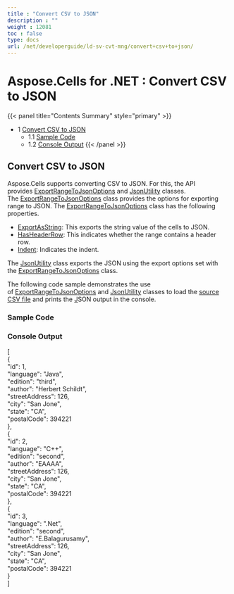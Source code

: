 ```yaml
---
title : "Convert CSV to JSON" 
description : "" 
weight : 12081 
toc : false
type: docs
url: /net/developerguide/ld-sv-cvt-mng/convert+csv+to+json/
---
```


# Aspose.Cells for .NET : Convert CSV to JSON


{{< panel title="Contents Summary" style="primary" >}}
*   1 [Convert CSV to JSON](#convert-csv-to-json)
    *   1.1 [Sample Code](#sample-code)
    *   1.2 [Console Output](#console-output)
{{< /panel >}}
## Convert CSV to JSON

Aspose.Cells supports converting CSV to JSON. For this, the API provides [ExportRangeToJsonOptions](https://apireference.aspose.com/net/cells/aspose.cells.utility/exportrangetojsonoptions) and [JsonUtility](https://apireference.aspose.com/net/cells/aspose.cells.utility/jsonutility) classes. The [ExportRangeToJsonOptions](https://apireference.aspose.com/net/cells/aspose.cells.utility/exportrangetojsonoptions) class provides the options for exporting range to JSON. The [ExportRangeToJsonOptions](https://apireference.aspose.com/net/cells/aspose.cells.utility/exportrangetojsonoptions) class has the following properties.

*   [ExportAsString](https://apireference.aspose.com/net/cells/aspose.cells.utility/exportrangetojsonoptions/properties/exportasstring): This exports the string value of the cells to JSON.
*   [HasHeaderRow](https://apireference.aspose.com/net/cells/aspose.cells.utility/exportrangetojsonoptions/properties/hasheaderrow): This indicates whether the range contains a header row.
*   [Indent](https://apireference.aspose.com/net/cells/aspose.cells.utility/exportrangetojsonoptions/properties/indent): Indicates the indent.

The [JsonUtility](https://apireference.aspose.com/net/cells/aspose.cells.utility/jsonutility) class exports the JSON using the export options set with the [ExportRangeToJsonOptions](https://apireference.aspose.com/net/cells/aspose.cells.utility/exportrangetojsonoptions) class.

The following code sample demonstrates the use of [ExportRangeToJsonOptions](https://apireference.aspose.com/net/cells/aspose.cells.utility/exportrangetojsonoptions) and [JsonUtility](https://apireference.aspose.com/net/cells/aspose.cells.utility/jsonutility) classes to load the [source CSV file](https://docs2.aspose.com/cells/net/attachments/104267887/104398879.csv) and prints the [J](https://docs2.aspose.com/cells/net/attachments/104267887/104398871.csv)SON output in the console.

### Sample Code

### Console Output

\[  
{  
"id": 1,  
"language": "Java",  
"edition": "third",  
"author": "Herbert Schildt",  
"streetAddress": 126,  
"city": "San Jone",  
"state": "CA",  
"postalCode": 394221  
},  
{  
"id": 2,  
"language": "C++",  
"edition": "second",  
"author": "EAAAA",  
"streetAddress": 126,  
"city": "San Jone",  
"state": "CA",  
"postalCode": 394221  
},  
{  
"id": 3,  
"language": ".Net",  
"edition": "second",  
"author": "E.Balagurusamy",  
"streetAddress": 126,  
"city": "San Jone",  
"state": "CA",  
"postalCode": 394221  
}  
\]

